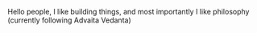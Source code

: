 Hello people, I like building things, and most importantly I like philosophy (currently following Advaita Vedanta)
